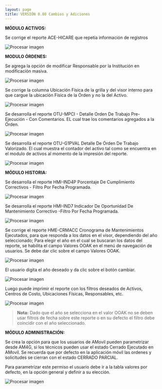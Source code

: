 ```yaml
---
layout: page
title: VERSIÓN 0.80 Cambios y Adiciones
---
```


**MÓDULO ACTIVOS:**



Se corrige el reporte ACE-HICARE que repetía información de registros   


![Procesar imagen](https://ayuda.winsoftware.com.co/assets/images/Version80/Imagen1.png)


**MODULO ÓRDENES:**



Se agrega la opción de modificar Responsable por la Institución en modificación masiva.



![Procesar imagen](https://ayuda.winsoftware.com.co/assets/images/Version80/Imagen2.png)

Se corrige la columna Ubicación Física de la grilla y del visor interno para que cargue la ubicación Física de la Órden y no la del
Activo.

![Procesar imagen](https://ayuda.winsoftware.com.co/assets/images/Version80/Imagen3.png)

Se desarrolla el reporte OTU-MPCI - Detalle Orden De Trabajo Pre-Ejecución - Con Comentarios. EL cual trae los comentarios agregados a la Órden.


![Procesar imagen](https://ayuda.winsoftware.com.co/assets/images/Version80/Imagen4.png)

Se desarrolla el reporte OTU-G1PVAL Detalle De Órden De Trabajo Valorizado. El cual muestra el contador del activo tal como se encuentra en el modulo de activos al momento de la impresión del reporte.


![Procesar imagen](https://ayuda.winsoftware.com.co/assets/images/Version80/Imagen5.png)

**MÓDULO HISTORIA:**




Se desarrolla el reporte HMI-IND4P Porcentaje De Cumplimiento Correctivos - Filtro Por Fecha Programada.


![Procesar imagen](https://ayuda.winsoftware.com.co/assets/images/Version80/Imagen6.png)

Se desarrolla el reporte HMI-IND7 Indicador De Oportunidad De Mantenimiento Correctivo -Filtro Por Fecha Programada.

![Procesar imagen](https://ayuda.winsoftware.com.co/assets/images/Version80/Imagen7.png)


Se corrige el reporte HME-CRMACC Cronograma de Mantenimientos Ejecutados, para que responda a los datos en el visor, dependiendo del año seleccionado; Para elegir el año en el cual se buscaran los datos del reporte, se habilita el campo Valores OOAK en el menú de navegación de usuarios. Se debe dar clic sobre el campo Valores OOAK.

![Procesar imagen](https://ayuda.winsoftware.com.co/assets/images/Version80/Imagen8.png)

El usuario digita el año deseado y da clic sobre el botón cambiar.

![Procesar imagen](https://ayuda.winsoftware.com.co/assets/images/Version80/Imagen9.png)

Luego puede imprimir el reporte con los filtros deseados de Activos, Centros de Costo, Ubicaciones Físicas, Responsables, etc.

![Procesar imagen](https://ayuda.winsoftware.com.co/assets/images/Version80/Imagen10.png)

>**Nota:** Dado que el año se selecciona en el valor OOAK no se deben usar filtros de fecha sobre este reporte o en su defecto el filtro debe coincidir con el año seleccionado.



**MÓDULO ADMINISTRACIÓN:**



Se crea la opción para que los usuarios de AMovil pueden parametrizar desde AM4G, si los técnicos pueden usar el estado Cerrado Ejecutado en AMovil. Se recuerda que por defecto en la aplicación móvil las ordenes y solicitudes se cierran con el estado CERRADO PARCIAL.



Para parametrizar este permiso el usuario debe ir a la tabla valores por defecto, en la opción general y definir a su elección.

![Procesar imagen](https://ayuda.winsoftware.com.co/assets/images/Version80/Imagen11.png)







